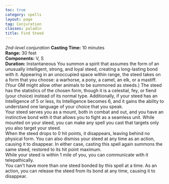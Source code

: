 ```yaml
---
toc: true
category: spells
layout: page
tag: Conjuration
classes: paladin
title: Find Steed 
---
```

_2nd-level conjuration_ 
**Casting Time:** 10 minutes    
**Range:** 30 feet    
**Components:** V, S    
**Duration:** Instantaneous 
You summon a spirit that assumes the form of an unusually intelligent, strong, and loyal steed, creating a long-lasting bond with it. Appearing in an unoccupied space within range, the steed takes on a form that you choose: a warhorse, a pony, a camel, an elk, or a mastiff. (Your GM might allow other animals to be summoned as steeds.) The steed has the statistics of the chosen form, though it is a celestial, fey, or fiend (your choice) instead of its normal type. Additionally, if your steed has an Intelligence of 5 or less, its Intelligence becomes 6, and it gains the ability to understand one language of your choice that you speak.    
Your steed serves you as a mount, both in combat and out, and you have an instinctive bond with it that allows you to fight as a seamless unit. While mounted on your steed, you can make any spell you cast that targets only you also target your steed.    
When the steed drops to 0 hit points, it disappears, leaving behind no physical form. You can also dismiss your steed at any time as an action, causing it to disappear. In either case, casting this spell again summons the same steed, restored to its hit point maximum.    
While your steed is within 1 mile of you, you can communicate with it telepathically.    
You can't have more than one steed bonded by this spell at a time. As an action, you can release the steed from its bond at any time, causing it to disappear. 